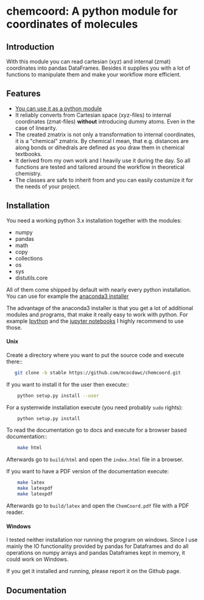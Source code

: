 # chemcoord: A python module for coordinates of molecules

## Introduction

With this module you can read cartesian (xyz) and internal (zmat) coordinates into pandas DataFrames.
Besides it supplies you with a lot of functions to manipulate them and make your workflow more efficient.

## Features

* [You can use it as a python module](https://xkcd.com/353/)
* It reliably converts from Cartesian space (xyz-files) to internal coordinates (zmat-files)
  **without** introducing dummy atoms. Even in the case of linearity.
* The created zmatrix is not only a transformation to internal coordinates, it is a "chemical" zmatrix. 
  By chemical I mean, that e.g. distances are along bonds or dihedrals are defined as you draw them in chemical textbooks.
* It derived from my own work and I heavily use it during the day.
  So all functions are tested and tailored around the workflow in theoretical chemistry.
* The classes are safe to inherit from and you can easily costumize it for the needs of your project.

## Installation

You need a working python 3.x installation together with the modules:

- numpy
- pandas
- math
- copy
- collections
- os
- sys
- distutils.core

All of them come shipped by default with nearly every python installation.
You can use for example the [anaconda3 installer](https://www.continuum.io/downloads/)

The advantage of the anaconda3 installer is that you get a lot of additional modules and programs,
that make it really easy to work with python. 
For example [Ipython](http://ipython.org/) and the [jupyter notebooks](http://jupyter.org/)
I highly recommend to use those.

#### Unix

Create a directory where you want to put the source code and execute there::
```bash
   git clone -b stable https://github.com/mcocdawc/chemcoord.git
```
If you want to install it for the user then execute::
```bash
    python setup.py install --user
```

For a systemwide installation execute (you need probably `sudo` rights):
```bash
    python setup.py install 
```

To read the documentation go to docs and execute for a browser based documentation::
```bash
    make html
```

Afterwards go to `build/html` and open the `index.html` file in a browser.

If you want to have a PDF version of the documentation execute:
```bash
    make latex
    make latexpdf
    make latexpdf
```

Afterwards go to `build/latex` and open the `ChemCoord.pdf` file with a PDF reader.
 

#### Windows

I tested neither installation nor running the program on windows.
Since I use mainly the IO functionality provided by pandas for Dataframes and 
do all operations on numpy arrays and pandas Dataframes kept in memory, 
it could work on Windows.

If you get it installed and running, please report it on the Github page.

## Documentation




